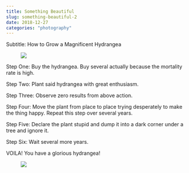 ```yaml
---
title: Something Beautiful
slug: something-beautiful-2
date: 2018-12-27
categories: "photography"
---
```


<p>Subtitle: How to Grow a Magnificent Hydrangea</p>



<figure class="wp-block-image"><img src="https://res.cloudinary.com/dy6grlu8z/image/upload/v1558841529/hz4mhkphg1m54opbev3w.jpg"/></figure>



<p>Step One: Buy the hydrangea. Buy several actually because the mortality rate is high.</p>



<p>Step Two: Plant said hydrangea with great enthusiasm.</p>



<p>Step Three: Observe zero results from above action.</p>



<p>Step Four: Move the plant from place to place trying desperately to make the thing happy. Repeat this step over several years.</p>



<p>Step Five: Declare the plant stupid and dump it into a dark corner under a tree and ignore it.</p>



<p>Step Six: Wait several more years.</p>



<p>VOILA! You have a glorious hydrangea!</p>



<figure class="wp-block-image"><img src="https://res.cloudinary.com/dy6grlu8z/image/upload/v1558841530/egyeitggaw40cyvtcslw.jpg"/></figure>







